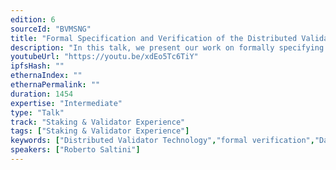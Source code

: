 ```yaml
---
edition: 6
sourceId: "BVMSNG"
title: "Formal Specification and Verification of the Distributed Validator Technology protocol"
description: "In this talk, we present our work on formally specifying and verifying the Distributed Validator Technology (DVT) protocol, using the verification-ready programming language Dafny, to ensure that the DVT protocol behaves as expected. You will learn how to read the formal specification, how to use it to write your own implementation of the protocol, what properties we have formally proven to be guaranteed by the protocol and what the future directions of the DVT protocol and our work are."
youtubeUrl: "https://youtu.be/xdEo5Tc6TiY"
ipfsHash: ""
ethernaIndex: ""
ethernaPermalink: ""
duration: 1454
expertise: "Intermediate"
type: "Talk"
track: "Staking & Validator Experience"
tags: ["Staking & Validator Experience"]
keywords: ["Distributed Validator Technology","formal verification","Dafny"]
speakers: ["Roberto Saltini"]
---
```

